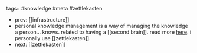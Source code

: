 tags:: #knowledge #meta #zettlekasten
- prev: [[infrastructure]]
- personal knowledge management is a way of managing the knowledge a person... knows. related to having a [[second brain]]. read more [here](https://en.wikipedia.org/wiki/Personal_knowledge_management). i personally use [[zettlekasten]].
- next: [[zettlekasten]]